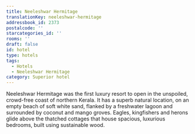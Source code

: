 ```yaml
---
title: Neeleshwar Hermitage
translationKey: neeleshwar-hermitage
addressbook_id: 2373
postalcode: ''
starcategories_id: ''
rooms: ''
draft: false
id: hotel
type: hotels
tags:
  - Hotels
  - Neeleshwar Hermitage
category: Superior hotel
---
```

Neeleshwar Hermitage was the first luxury resort to open in the unspoiled, crowd-free coast of northern Kerala. It has a superb natural location, on an empty beach of soft white sand, flanked by a freshwater lagoon and surrounded by coconut and mango groves. Eagles, kingfishers and herons glide above the thatched cottages that house spacious, luxurious bedrooms, built using sustainable wood.